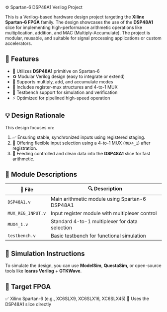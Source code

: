  ⚙️ Spartan-6 DSP48A1 Verilog Project

This is a Verilog-based hardware design project targeting the **Xilinx Spartan-6 FPGA** family. The design showcases the use of the **DSP48A1** slice for implementing high-performance arithmetic operations like multiplication, addition, and MAC (Multiply-Accumulate). The project is modular, reusable, and suitable for signal processing applications or custom accelerators.


## 🚀 Features

- 🔧 Utilizes **DSP48A1** primitive on Spartan-6
- ♻️ Modular Verilog design (easy to integrate or extend)
- 🧠 Supports multiply, add, and accumulate modes
- 🔀 Includes register-mux structures and 4-to-1 MUX
- 🧪 Testbench support for simulation and verification
- ⚡ Optimized for pipelined high-speed operation


## 💡 Design Rationale

This design focuses on:
1. ✅ Ensuring stable, synchronized inputs using registered staging.
2. 🔀 Offering flexible input selection using a 4-to-1 MUX (`MUX4_1`) after registration.
3. 🔩 Feeding controlled and clean data into the **DSP48A1** slice for fast arithmetic.

## 🧾 Module Descriptions

| 📄 File             | 🔍 Description                                     |
|---------------------|----------------------------------------------------|
| `DSP48A1.v`         | Main arithmetic module using Spartan-6 DSP48A1     |
| `MUX_REG_INPUT.v`   | Input register module with multiplexer control     |
| `MUX4_1.v`          | Standard 4-to-1 multiplexer for data selection      |
| `testbench.v`       | Basic testbench for functional simulation           |


## 🧪 Simulation Instructions

To simulate the design, you can use **ModelSim**, **QuestaSim**, or open-source tools like **Icarus Verilog** + **GTKWave**.

## 🧲 Target FPGA

✅ Xilinx Spartan-6 (e.g., XC6SLX9, XC6SLX16, XC6SLX45)
🧮 Uses the DSP48A1 slice directly



